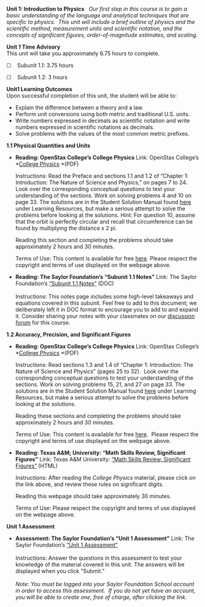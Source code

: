 **Unit 1: Introduction to Physics** <span id="1"></span> 
*Our first step in this course is to gain a basic understanding of the
language and analytical techniques that are specific to physics.  This
unit will include a brief outline of physics and the scientific method,
measurement units and scientific notation, and the concepts of
significant figures, order-of-magnitude estimates, and scaling.*

**Unit 1 Time Advisory**  
This unit will take you approximately 6.75 hours to complete.  
  
 ☐    Subunit 1.1: 3.75 hours  
  
 ☐    Subunit 1.2: 3 hours

**Unit1 Learning Outcomes**  
Upon successful completion of this unit, the student will be able to:
-   Explain the difference between a theory and a law.
-   Perform unit conversions using both metric and traditional U.S.
    units.
-   Write numbers expressed in decimals as scientific notation and write
    numbers expressed in scientific notations as decimals.
-   Solve problems with the values of the most common metric prefixes.

**1.1 Physical Quantities and Units** <span id="1.1"></span> 
-   **Reading: OpenStax College’s College Physics**
    Link: OpenStax College’s *[College
    Physics](http://www.saylor.org/site/wp-content/uploads/2013/02/PHYS101_OpenStaxCollege_College-Physics.pdf) *(PDF)  
      
     Instructions: Read the Preface and sections 1.1 and 1.2 of “Chapter
    1: Introduction: The Nature of Science and Physics,” on pages 7 to
    24. Look over the corresponding conceptual questions to test your
    understanding of the sections. Work on solving problems 4 and 10 on
    page 33. The solutions are in the Student Solution Manual found
    [here](http://openstaxcollege.org/textbooks/college-physics) under
    Learning Resources, but make a serious attempt to solve the problems
    before looking at the solutions. Hint: For question 10, assume that
    the orbit is perfectly circular and recall that circumference can be
    found by multiplying the distance x 2 pi.  
      
     Reading this section and completing the problems should take
    approximately 2 hours and 30 minutes.  
      
     Terms of Use: This content is available for free
    [here](http://cnx.org/content/col11406/1.7). Please respect the
    copyright and terms of use displayed on the webpage above.

-   **Reading: The Saylor Foundation’s “Subunit 1.1 Notes”**
    Link: The Saylor Foundation’s [“Subunit 1.1
    Notes”](http://www.saylor.org/site/wp-content/uploads/2014/12/PHYS101-1.1-Notes.docx)
    (DOC)  
        
     Instructions: This notes page includes some high-level takeaways
    and equations covered in this subunit. Feel free to add to this
    document; we deliberately left it in DOC format to encourage you to
    add to and expand it. Consider sharing your notes with your
    classmates on our [discussion
    forum](http://forums.saylor.org/forum/electives/PHYS101/) for this
    course.

**1.2 Accuracy, Precision, and Significant Figures** <span
id="1.2"></span> 
-   **Reading: OpenStax College’s College Physics**
    Link: OpenStax College’s *[College
    Physics](http://www.saylor.org/site/wp-content/uploads/2013/02/PHYS101_OpenStaxCollege_College-Physics.pdf) *(PDF)  
      
     Instructions: Read sections 1.3 and 1.4 of “Chapter 1:
    Introduction: The Nature of Science and Physics” (pages 25 to 32). 
    Look over the corresponding conceptual questions to test your
    understanding of the sections. Work on solving problems 15, 21, and
    27 on page 33. The solutions are in the Student Solution Manual
    found [here](http://openstaxcollege.org/textbooks/college-physics)
    under Learning Resources, but make a serious attempt to solve the
    problems before looking at the solutions.  
      
     Reading these sections and completing the problems should take
    approximately 2 hours and 30 minutes.  
      
     Terms of Use: This content is available for free
    [here](http://cnx.org/content/col11406/1.7).  Please respect the
    copyright and terms of use displayed on the webpage above.

-   **Reading: Texas A&M; University: “Math Skills Review, Significant
    Figures”**
    Link: Texas A&M University: [“Math Skills Review, Significant
    Figures”](http://www.chem.tamu.edu/class/fyp/mathrev/mr-sigfg.html)
    (HTML)  
      
     Instructions: After reading the *College Physics* material, please
    click on the link above, and review these rules on significant
    digits.  
      
     Reading this webpage should take approximately 30 minutes.  
      
     Terms of Use: Please respect the copyright and terms of use
    displayed on the webpage above.

**Unit 1 Assessment** <span id="1.3"></span> 
-   **Assessment: The Saylor Foundation’s “Unit 1 Assessment”**
    Link: The Saylor Foundation’s [“Unit 1
    Assessment”](http://school.saylor.org/mod/quiz/view.php?id=1272)  
        
     Instructions: Answer the questions in this assessment to test your
    knowledge of the material covered in this unit. The answers will be
    displayed when you click “Submit.”  
        
     *Note: You must be logged into your Saylor Foundation School
    account in order to access this assessment.  If you do not yet have
    an account, you will be able to create one, free of charge, after
    clicking the link.*


